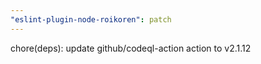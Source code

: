 ```yaml
---
"eslint-plugin-node-roikoren": patch
---
```


chore(deps): update github/codeql-action action to v2.1.12
